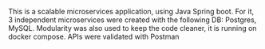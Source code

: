 This is a scalable microservices application, using Java Spring boot. For it, 3 independent microservices were created with the following DB: Postgres, MySQL. Modularity was also used to keep the code cleaner, it is running on docker compose. APIs were validated with Postman
